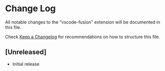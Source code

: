 # Change Log

All notable changes to the "vscode-fusion" extension will be documented in this file.

Check [Keep a Changelog](http://keepachangelog.com/) for recommendations on how to structure this file.

## [Unreleased]

- Initial release
